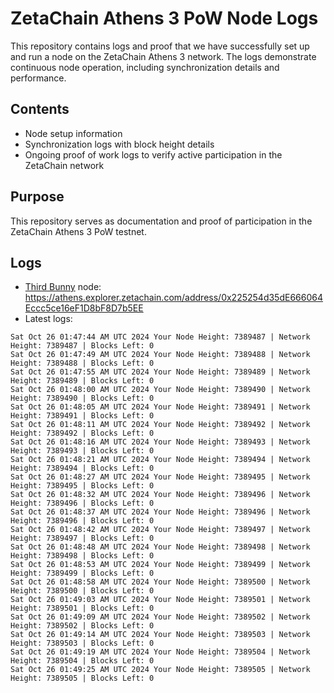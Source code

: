 # ZetaChain Athens 3 PoW Node Logs
This repository contains logs and proof that we have successfully set up and run a node on the ZetaChain Athens 3 network. The logs demonstrate continuous node operation, including synchronization details and performance.

## Contents
- Node setup information
- Synchronization logs with block height details
- Ongoing proof of work logs to verify active participation in the ZetaChain network

## Purpose
This repository serves as documentation and proof of participation in the ZetaChain Athens 3 PoW testnet.

## Logs

- [Third Bunny](https://thirdbunny.xyz/) node: https://athens.explorer.zetachain.com/address/0x225254d35dE666064Eccc5ce16eF1D8bF8D7b5EE
- Latest logs:
```
Sat Oct 26 01:47:44 AM UTC 2024 Your Node Height: 7389487 | Network Height: 7389487 | Blocks Left: 0
Sat Oct 26 01:47:49 AM UTC 2024 Your Node Height: 7389488 | Network Height: 7389488 | Blocks Left: 0
Sat Oct 26 01:47:55 AM UTC 2024 Your Node Height: 7389489 | Network Height: 7389489 | Blocks Left: 0
Sat Oct 26 01:48:00 AM UTC 2024 Your Node Height: 7389490 | Network Height: 7389490 | Blocks Left: 0
Sat Oct 26 01:48:05 AM UTC 2024 Your Node Height: 7389491 | Network Height: 7389491 | Blocks Left: 0
Sat Oct 26 01:48:11 AM UTC 2024 Your Node Height: 7389492 | Network Height: 7389492 | Blocks Left: 0
Sat Oct 26 01:48:16 AM UTC 2024 Your Node Height: 7389493 | Network Height: 7389493 | Blocks Left: 0
Sat Oct 26 01:48:21 AM UTC 2024 Your Node Height: 7389494 | Network Height: 7389494 | Blocks Left: 0
Sat Oct 26 01:48:27 AM UTC 2024 Your Node Height: 7389495 | Network Height: 7389495 | Blocks Left: 0
Sat Oct 26 01:48:32 AM UTC 2024 Your Node Height: 7389496 | Network Height: 7389496 | Blocks Left: 0
Sat Oct 26 01:48:37 AM UTC 2024 Your Node Height: 7389496 | Network Height: 7389496 | Blocks Left: 0
Sat Oct 26 01:48:42 AM UTC 2024 Your Node Height: 7389497 | Network Height: 7389497 | Blocks Left: 0
Sat Oct 26 01:48:48 AM UTC 2024 Your Node Height: 7389498 | Network Height: 7389498 | Blocks Left: 0
Sat Oct 26 01:48:53 AM UTC 2024 Your Node Height: 7389499 | Network Height: 7389499 | Blocks Left: 0
Sat Oct 26 01:48:58 AM UTC 2024 Your Node Height: 7389500 | Network Height: 7389500 | Blocks Left: 0
Sat Oct 26 01:49:03 AM UTC 2024 Your Node Height: 7389501 | Network Height: 7389501 | Blocks Left: 0
Sat Oct 26 01:49:09 AM UTC 2024 Your Node Height: 7389502 | Network Height: 7389502 | Blocks Left: 0
Sat Oct 26 01:49:14 AM UTC 2024 Your Node Height: 7389503 | Network Height: 7389503 | Blocks Left: 0
Sat Oct 26 01:49:19 AM UTC 2024 Your Node Height: 7389504 | Network Height: 7389504 | Blocks Left: 0
Sat Oct 26 01:49:25 AM UTC 2024 Your Node Height: 7389505 | Network Height: 7389505 | Blocks Left: 0
```
